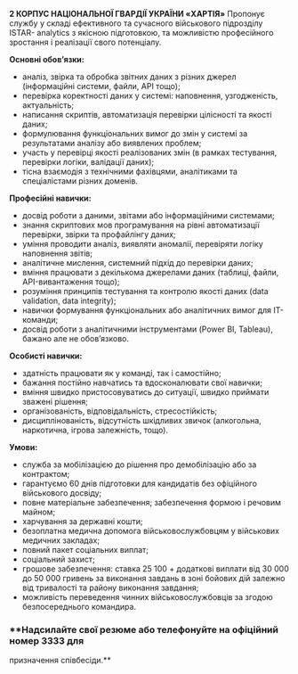 **2 КОРПУС НАЦІОНАЛЬНОЇ ГВАРДІЇ УКРАЇНИ «ХАРТІЯ»** Пропонує службу у складі
ефективного та сучасного військового підрозділу ISTAR- аnalytics з якісною
підготовкою, та можливістю професійного зростання і реалізації свого
потенціалу.

**Основні обов’язки:**

  * аналіз, звірка та обробка звітних даних з різних джерел (інформаційні системи, файли, API тощо);
  * перевірка коректності даних у системі: наповнення, узгодженість, актуальність;
  * написання скриптів, автоматизація перевірки цілісності та якості даних;
  * формулювання функціональних вимог до змін у системі за результатами аналізу або виявлених проблем;
  * участь у перевірці якості реалізованих змін (в рамках тестування, перевірки логіки, валідації даних);
  * тісна взаємодія з технічними фахівцями, аналітиками та спеціалістами різних доменів.

**Професійні навички:**

  * досвід роботи з даними, звітами або інформаційними системами;
  * знання скриптових мов програмування на рівні автоматизації перевірки, звірки та профайлінгу даних;
  * уміння проводити аналіз, виявляти аномалії, перевіряти логіку наповнення звітів;
  * аналітичне мислення, системний підхід до перевірки даних;
  * вміння працювати з декількома джерелами даних (таблиці, файли, API-вивантаження тощо);
  * розуміння принципів тестування та контролю якості даних (data validation, data integrity);
  * навички формування функціональних або аналітичних вимог для ІТ-команди;
  * досвід роботи з аналітичними інструментами (Power BI, Tableau), бажано але не обов’язково.

**Особисті навички:**

  * здатність працювати як у команді, так і самостійно;
  * бажання постійно навчатись та вдосконалювати свої навички;
  * вміння швидко пристосовуватись до ситуації, швидко приймати зважені рішення;
  * організованість, відповідальність, стресостійкість;
  * дисциплінованість, відсутність шкідливих звичок (алкогольна, наркотична, ігрова залежність, тощо).

**Умови:**

  * служба за мобілізацією до рішення про демобілізацію або за контрактом;
  * гарантуємо 60 днів підготовки для кандидатів без офіційного військового досвіду;
  * повне матеріальне забезпечення; забезпечення формою і речовим майном;
  * харчування за державні кошти;
  * безоплатна медична допомога військовослужбовцям у військових медичних закладах;
  * повний пакет соціальних виплат;
  * соціальний захист;
  * грошове забезпечення: ставка 25 100 + додаткові виплати від 30 000 до 50 000 гривень за виконання завдань в зоні бойових дій залежно від тривалості та району виконання завдання;
  * можливість переведення чинних військовослужбовців за згодою безпосереднього командира.

### **Надсилайте свої резюме або телефонуйте на офіційний номер 3333 для
призначення співбесіди.**